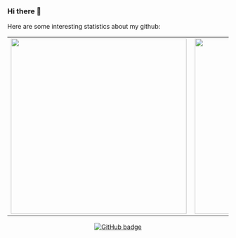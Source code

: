 ### Hi there 👋


Here are some interesting statistics about my github:

<!-- - 🔭 I’m currently working on ...
- 🌱 I’m currently learning ...
- 👯 I’m looking to collaborate on ...
- 🤔 I’m looking for help with ...
- 💬 Ask me about ...
- 📫 How to reach me: ...
- 😄 Pronouns: ...
- ⚡ Fun fact: ... -->


<center>
  <table>
  <tr>
      <td><img width="400px" align="left" src="https://github-readme-stats.vercel.app/api?username=EdwinMurimi&count_private=true&show_icons=true&theme=dark&layout=compact" /></td>
      <td><img width="400px" src="https://github-readme-streak-stats.herokuapp.com/?user=EdwinMurimi&theme=dark" /></td>      
  </tr>   
  </table>
</center>
   

<p align="center">
  <a href="https://github.com/EdwinMurimi?tab=followers">
    <img src="https://img.shields.io/github/followers/EdwinMurimi?label=Followers&logo=GitHub&style=for-the-badge" alt="GitHub badge" />
  </a>
</p>
